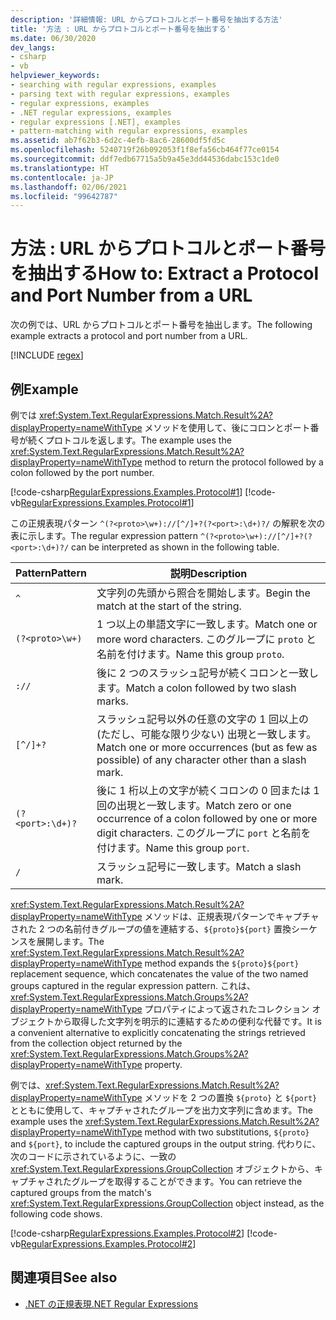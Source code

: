```yaml
---
description: '詳細情報: URL からプロトコルとポート番号を抽出する方法'
title: '方法 : URL からプロトコルとポート番号を抽出する'
ms.date: 06/30/2020
dev_langs:
- csharp
- vb
helpviewer_keywords:
- searching with regular expressions, examples
- parsing text with regular expressions, examples
- regular expressions, examples
- .NET regular expressions, examples
- regular expressions [.NET], examples
- pattern-matching with regular expressions, examples
ms.assetid: ab7f62b3-6d2c-4efb-8ac6-28600df5fd5c
ms.openlocfilehash: 5240719f26b092053f1f8efa56cb464f77ce0154
ms.sourcegitcommit: ddf7edb67715a5b9a45e3dd44536dabc153c1de0
ms.translationtype: HT
ms.contentlocale: ja-JP
ms.lasthandoff: 02/06/2021
ms.locfileid: "99642787"
---
```

# <a name="how-to-extract-a-protocol-and-port-number-from-a-url"></a><span data-ttu-id="73b83-103">方法 : URL からプロトコルとポート番号を抽出する</span><span class="sxs-lookup"><span data-stu-id="73b83-103">How to: Extract a Protocol and Port Number from a URL</span></span>

<span data-ttu-id="73b83-104">次の例では、URL からプロトコルとポート番号を抽出します。</span><span class="sxs-lookup"><span data-stu-id="73b83-104">The following example extracts a protocol and port number from a URL.</span></span>  

[!INCLUDE [regex](../../../includes/regex.md)]

## <a name="example"></a><span data-ttu-id="73b83-105">例</span><span class="sxs-lookup"><span data-stu-id="73b83-105">Example</span></span>  

 <span data-ttu-id="73b83-106">例では <xref:System.Text.RegularExpressions.Match.Result%2A?displayProperty=nameWithType> メソッドを使用して、後にコロンとポート番号が続くプロトコルを返します。</span><span class="sxs-lookup"><span data-stu-id="73b83-106">The example uses the <xref:System.Text.RegularExpressions.Match.Result%2A?displayProperty=nameWithType> method to return the protocol followed by a colon followed by the port number.</span></span>  
  
 [!code-csharp[RegularExpressions.Examples.Protocol#1](../../../samples/snippets/csharp/VS_Snippets_CLR/RegularExpressions.Examples.Protocol/cs/Example.cs#1)]
 [!code-vb[RegularExpressions.Examples.Protocol#1](../../../samples/snippets/visualbasic/VS_Snippets_CLR/RegularExpressions.Examples.Protocol/vb/Example.vb#1)]  
  
 <span data-ttu-id="73b83-107">この正規表現パターン `^(?<proto>\w+)://[^/]+?(?<port>:\d+)?/` の解釈を次の表に示します。</span><span class="sxs-lookup"><span data-stu-id="73b83-107">The regular expression pattern `^(?<proto>\w+)://[^/]+?(?<port>:\d+)?/` can be interpreted as shown in the following table.</span></span>  
  
|<span data-ttu-id="73b83-108">Pattern</span><span class="sxs-lookup"><span data-stu-id="73b83-108">Pattern</span></span>|<span data-ttu-id="73b83-109">説明</span><span class="sxs-lookup"><span data-stu-id="73b83-109">Description</span></span>|  
|-------------|-----------------|  
|`^`|<span data-ttu-id="73b83-110">文字列の先頭から照合を開始します。</span><span class="sxs-lookup"><span data-stu-id="73b83-110">Begin the match at the start of the string.</span></span>|  
|`(?<proto>\w+)`|<span data-ttu-id="73b83-111">1 つ以上の単語文字に一致します。</span><span class="sxs-lookup"><span data-stu-id="73b83-111">Match one or more word characters.</span></span> <span data-ttu-id="73b83-112">このグループに `proto` と名前を付けます。</span><span class="sxs-lookup"><span data-stu-id="73b83-112">Name this group `proto`.</span></span>|  
|`://`|<span data-ttu-id="73b83-113">後に 2 つのスラッシュ記号が続くコロンと一致します。</span><span class="sxs-lookup"><span data-stu-id="73b83-113">Match a colon followed by two slash marks.</span></span>|  
|`[^/]+?`|<span data-ttu-id="73b83-114">スラッシュ記号以外の任意の文字の 1 回以上の (ただし、可能な限り少ない) 出現と一致します。</span><span class="sxs-lookup"><span data-stu-id="73b83-114">Match one or more occurrences (but as few as possible) of any character other than a slash mark.</span></span>|  
|`(?<port>:\d+)?`|<span data-ttu-id="73b83-115">後に 1 桁以上の文字が続くコロンの 0 回または 1 回の出現と一致します。</span><span class="sxs-lookup"><span data-stu-id="73b83-115">Match zero or one occurrence of a colon followed by one or more digit characters.</span></span> <span data-ttu-id="73b83-116">このグループに `port` と名前を付けます。</span><span class="sxs-lookup"><span data-stu-id="73b83-116">Name this group `port`.</span></span>|  
|`/`|<span data-ttu-id="73b83-117">スラッシュ記号に一致します。</span><span class="sxs-lookup"><span data-stu-id="73b83-117">Match a slash mark.</span></span>|  
  
 <span data-ttu-id="73b83-118"><xref:System.Text.RegularExpressions.Match.Result%2A?displayProperty=nameWithType> メソッドは、正規表現パターンでキャプチャされた 2 つの名前付きグループの値を連結する、`${proto}${port}` 置換シーケンスを展開します。</span><span class="sxs-lookup"><span data-stu-id="73b83-118">The <xref:System.Text.RegularExpressions.Match.Result%2A?displayProperty=nameWithType> method expands the `${proto}${port}` replacement sequence, which concatenates the value of the two named groups captured in the regular expression pattern.</span></span> <span data-ttu-id="73b83-119">これは、<xref:System.Text.RegularExpressions.Match.Groups%2A?displayProperty=nameWithType> プロパティによって返されたコレクション オブジェクトから取得した文字列を明示的に連結するための便利な代替です。</span><span class="sxs-lookup"><span data-stu-id="73b83-119">It is a convenient alternative to explicitly concatenating the strings retrieved from the collection object returned by the <xref:System.Text.RegularExpressions.Match.Groups%2A?displayProperty=nameWithType> property.</span></span>  
  
 <span data-ttu-id="73b83-120">例では、<xref:System.Text.RegularExpressions.Match.Result%2A?displayProperty=nameWithType> メソッドを 2 つの置換 `${proto}` と `${port}` とともに使用して、キャプチャされたグループを出力文字列に含めます。</span><span class="sxs-lookup"><span data-stu-id="73b83-120">The example uses the <xref:System.Text.RegularExpressions.Match.Result%2A?displayProperty=nameWithType> method with two substitutions, `${proto}` and `${port}`, to include the captured groups in the output string.</span></span> <span data-ttu-id="73b83-121">代わりに、次のコードに示されているように、一致の <xref:System.Text.RegularExpressions.GroupCollection> オブジェクトから、キャプチャされたグループを取得することができます。</span><span class="sxs-lookup"><span data-stu-id="73b83-121">You can retrieve the captured groups from the match's <xref:System.Text.RegularExpressions.GroupCollection> object instead, as the following code shows.</span></span>  
  
 [!code-csharp[RegularExpressions.Examples.Protocol#2](../../../samples/snippets/csharp/VS_Snippets_CLR/RegularExpressions.Examples.Protocol/cs/example2.cs#2)]
 [!code-vb[RegularExpressions.Examples.Protocol#2](../../../samples/snippets/visualbasic/VS_Snippets_CLR/RegularExpressions.Examples.Protocol/vb/example2.vb#2)]  
  
## <a name="see-also"></a><span data-ttu-id="73b83-122">関連項目</span><span class="sxs-lookup"><span data-stu-id="73b83-122">See also</span></span>

- [<span data-ttu-id="73b83-123">.NET の正規表現</span><span class="sxs-lookup"><span data-stu-id="73b83-123">.NET Regular Expressions</span></span>](regular-expressions.md)
